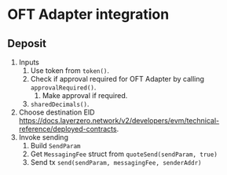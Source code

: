 # OFT Adapter integration

## Deposit
1. Inputs
   1. Use token from `token()`.
   2. Check if approval required for OFT Adapter by calling `approvalRequired()`.
      1. Make approval if required.
   3.  `sharedDecimals()`.
2. Choose destination EID https://docs.layerzero.network/v2/developers/evm/technical-reference/deployed-contracts.
3. Invoke sending
   1. Build `SendParam`
   2. Get `MessagingFee` struct from `quoteSend(sendParam, true)`
   3. Send tx `send(sendParam, messagingFee, senderAddr)`